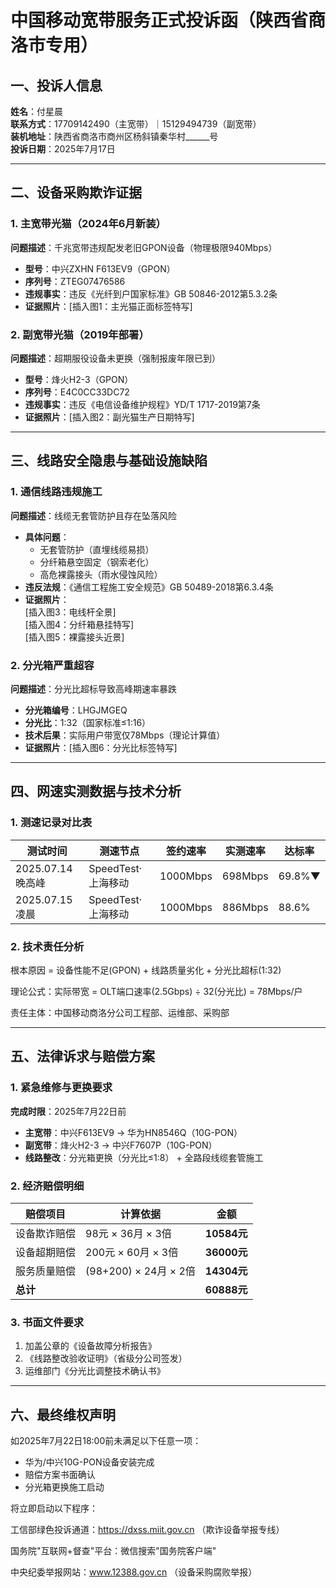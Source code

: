 # 中国移动宽带服务正式投诉函（陕西省商洛市专用）

## 一、投诉人信息
**姓名**：付星晨  
**联系方式**：17709142490（主宽带）｜15129494739（副宽带）  
**装机地址**：陕西省商洛市商州区杨斜镇秦华村______号  
**投诉日期**：2025年7月17日  

---

## 二、设备采购欺诈证据
### 1. 主宽带光猫（2024年6月新装）
**问题描述**：千兆宽带违规配发老旧GPON设备（物理极限940Mbps）  
- **型号**：中兴ZXHN F613EV9（GPON）  
- **序列号**：ZTEG07476586  
- **违规事实**：违反《光纤到户国家标准》GB 50846-2012第5.3.2条  
- **证据照片**：[插入图1：主光猫正面标签特写]  

### 2. 副宽带光猫（2019年部署）
**问题描述**：超期服役设备未更换（强制报废年限已到）  
- **型号**：烽火H2-3（GPON）  
- **序列号**：E4C0CC33DC72  
- **违规事实**：违反《电信设备维护规程》YD/T 1717-2019第7条  
- **证据照片**：[插入图2：副光猫生产日期特写]  

---

## 三、线路安全隐患与基础设施缺陷
### 1. 通信线路违规施工
**问题描述**：线缆无套管防护且存在坠落风险  
- **具体问题**：  
  - 无套管防护（直埋线缆易损）  
  - 分纤箱悬空固定（钢索老化）  
  - 高危裸露接头（雨水侵蚀风险）  
- **违反法规**：《通信工程施工安全规范》GB 50489-2018第6.3.4条  
- **证据照片**：  
  [插入图3：电线杆全景]  
  [插入图4：分纤箱悬挂特写]  
  [插入图5：裸露接头近景]  

### 2. 分光箱严重超容
**问题描述**：分光比超标导致高峰期速率暴跌  
- **分光箱编号**：LHGJMGEQ  
- **分光比**：1:32（国家标准≤1:16）  
- **技术后果**：实际用户带宽仅78Mbps（理论计算值）  
- **证据照片**：[插入图6：分光比标签特写]  

---

## 四、网速实测数据与技术分析
### 1. 测速记录对比表
| 测试时间       | 测速节点         | 签约速率 | 实测速率 | 达标率 |  
|----------------|------------------|----------|----------|--------|  
| 2025.07.14晚高峰 | SpeedTest·上海移动 | 1000Mbps | 698Mbps  | 69.8%▼ |  
| 2025.07.15凌晨   | SpeedTest·上海移动 | 1000Mbps | 886Mbps  | 88.6%  |  

### 2. 技术责任分析
 

根本原因 = 设备性能不足(GPON) + 线路质量劣化 + 分光比超标(1:32)

理论公式：实际带宽 = OLT端口速率(2.5Gbps) ÷ 32(分光比) = 78Mbps/户

责任主体：中国移动商洛分公司工程部、运维部、采购部

---

## 五、法律诉求与赔偿方案
### 1. 紧急维修与更换要求
**完成时限**：2025年7月22日前  
- **主宽带**：中兴F613EV9 → 华为HN8546Q（10G-PON）  
- **副宽带**：烽火H2-3 → 中兴F7607P（10G-PON）  
- **线路整改**：分光箱更换（分光比≤1:8） + 全路段线缆套管施工  

### 2. 经济赔偿明细
| 赔偿项目       | 计算依据                     | 金额       |  
|----------------|------------------------------|------------|  
| 设备欺诈赔偿   | 98元 × 36月 × 3倍           | **10584元**|  
| 设备超期赔偿   | 200元 × 60月 × 3倍          | **36000元**|  
| 服务质量赔偿   | (98+200) × 24月 × 2倍       | **14304元**|  
| **总计**       |                              | **60888元**|  

### 3. 书面文件要求
1. 加盖公章的《设备故障分析报告》  
2. 《线路整改验收证明》（省级分公司签发）  
3. 运维部门《分光比调整技术确认书》  

---

## 六、最终维权声明
如2025年7月22日18:00前未满足以下任意一项：  
- 华为/中兴10G-PON设备安装完成  
- 赔偿方案书面确认  
- 分光箱更换施工启动  

将立即启动以下程序：  
 
工信部绿色投诉通道：https://dxss.miit.gov.cn （欺诈设备举报专线）

国务院"互联网+督查"平台：微信搜索"国务院客户端"

中央纪委举报网站：www.12388.gov.cn （设备采购腐败举报）